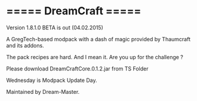 ===== DreamCraft =====
=====================================================

Version 1.8.1.0 BETA is out (04.02.2015)

A GregTech-based modpack with a dash of magic provided by Thaumcraft and its addons.

The pack recipes are hard. And I mean it. Are you up for the challenge ?

Please download DreamCraftCore.0.1.2.jar from TS Folder

Wednesday is Modpack Update Day.

Maintained by Dream-Master.
